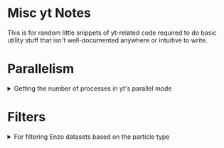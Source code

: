 # Misc yt Notes

This is for random little snippets of yt-related code required to do basic utility stuff that isn't well-documented anywhere or intuitive to write.

# Parallelism

<details>
<summary>Getting the number of processes in yt's parallel mode </summary>

```
yt.enable_parallelism()

from yt.utilities.parallel_tools.parallel_analysis_interface \
    import communication_system

NUM_PROCS = communication_system.communicators[-1].size
```

</details>


# Filters

<details>
<summary>For filtering Enzo datasets based on the particle type </summary>

```
from yt.data_objects.particle_filters import add_particle_filter

def stars(pfilter, data):
    filter = data[("all", "particle_type")] == 2 # DM = 1, Stars = 2
    return filter

yt.add_particle_filter("stars", function=stars, filtered_type='all', \
                       requires=["particle_type"])

def DarkMatter(pfilter, data):
    filter = data[("all", "particle_type")] == 1 # DM = 1, Stars = 2
    return filter
    
add_particle_filter("dark_matter", function=DarkMatter, filtered_type='all', \
                    requires=["particle_type"])

def MustRefineDarkMatter(pfilter, data):
    filter = data[("all", "particle_type")] == 4 # Must Refine Particle type
    return filter
    
add_particle_filter("must_refine", function=MustRefineDarkMatter, filtered_type='all', \
                    requires=["particle_type"])

    ds = yt.load(fname)
    ds.add_particle_filter('stars')
    ds.add_particle_filter('dark_matter')
    ds.add_particle_filter('must_refine')
```

</details>
